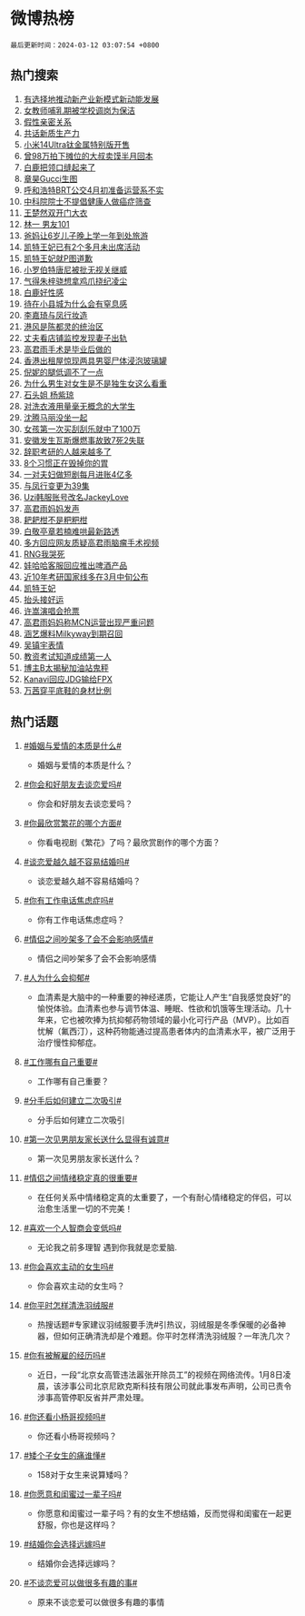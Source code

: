 # 微博热榜

`最后更新时间：2024-03-12 03:07:54 +0800`

## 热门搜索

1. [有选择地推动新产业新模式新动能发展](https://m.weibo.cn/search?containerid=100103type%3D1%26t%3D10%26q%3D%23%E6%9C%89%E9%80%89%E6%8B%A9%E5%9C%B0%E6%8E%A8%E5%8A%A8%E6%96%B0%E4%BA%A7%E4%B8%9A%E6%96%B0%E6%A8%A1%E5%BC%8F%E6%96%B0%E5%8A%A8%E8%83%BD%E5%8F%91%E5%B1%95%23&stream_entry_id=51&isnewpage=1&extparam=seat%3D1%26dgr%3D0%26c_type%3D51%26stream_entry_id%3D51%26pos%3D0%26q%3D%2523%25E6%259C%2589%25E9%2580%2589%25E6%258B%25A9%25E5%259C%25B0%25E6%258E%25A8%25E5%258A%25A8%25E6%2596%25B0%25E4%25BA%25A7%25E4%25B8%259A%25E6%2596%25B0%25E6%25A8%25A1%25E5%25BC%258F%25E6%2596%25B0%25E5%258A%25A8%25E8%2583%25BD%25E5%258F%2591%25E5%25B1%2595%2523%26cate%3D10103%26filter_type%3Drealtimehot%26display_time%3D1710184073%26pre_seqid%3D1710184073718020860115)
1. [女教师哺乳期被学校调岗为保洁](https://m.weibo.cn/search?containerid=100103type%3D1%26t%3D10%26q%3D%23%E5%A5%B3%E6%95%99%E5%B8%88%E5%93%BA%E4%B9%B3%E6%9C%9F%E8%A2%AB%E5%AD%A6%E6%A0%A1%E8%B0%83%E5%B2%97%E4%B8%BA%E4%BF%9D%E6%B4%81%23&stream_entry_id=31&isnewpage=1&extparam=seat%3D1%26c_type%3D31%26cate%3D5001%26band_rank%3D1%26lcate%3D5001%26flag%3D2%26realpos%3D1%26stream_entry_id%3D31%26pos%3D0%26q%3D%2523%25E5%25A5%25B3%25E6%2595%2599%25E5%25B8%2588%25E5%2593%25BA%25E4%25B9%25B3%25E6%259C%259F%25E8%25A2%25AB%25E5%25AD%25A6%25E6%25A0%25A1%25E8%25B0%2583%25E5%25B2%2597%25E4%25B8%25BA%25E4%25BF%259D%25E6%25B4%2581%2523%26dgr%3D0%26filter_type%3Drealtimehot%26display_time%3D1710184073%26pre_seqid%3D1710184073718020860115)
1. [假性亲密关系](https://m.weibo.cn/search?containerid=100103type%3D1%26t%3D10%26q%3D%E5%81%87%E6%80%A7%E4%BA%B2%E5%AF%86%E5%85%B3%E7%B3%BB&stream_entry_id=31&isnewpage=1&extparam=seat%3D1%26c_type%3D31%26cate%3D5001%26band_rank%3D2%26lcate%3D5001%26flag%3D2%26realpos%3D2%26stream_entry_id%3D31%26pos%3D1%26q%3D%25E5%2581%2587%25E6%2580%25A7%25E4%25BA%25B2%25E5%25AF%2586%25E5%2585%25B3%25E7%25B3%25BB%26dgr%3D0%26filter_type%3Drealtimehot%26display_time%3D1710184073%26pre_seqid%3D1710184073718020860115)
1. [共话新质生产力](https://m.weibo.cn/search?containerid=100103type%3D1%26t%3D10%26q%3D%23%E5%85%B1%E8%AF%9D%E6%96%B0%E8%B4%A8%E7%94%9F%E4%BA%A7%E5%8A%9B%23&stream_entry_id=31&isnewpage=1&extparam=seat%3D1%26c_type%3D31%26cate%3D5001%26band_rank%3D3%26lcate%3D5001%26flag%3D0%26realpos%3D3%26stream_entry_id%3D31%26pos%3D2%26q%3D%2523%25E5%2585%25B1%25E8%25AF%259D%25E6%2596%25B0%25E8%25B4%25A8%25E7%2594%259F%25E4%25BA%25A7%25E5%258A%259B%2523%26dgr%3D0%26filter_type%3Drealtimehot%26display_time%3D1710184073%26pre_seqid%3D1710184073718020860115)
1. [小米14Ultra钛金属特别版开售](https://m.weibo.cn/search?containerid=100103type%3D1%26t%3D10%26q%3D%23%E5%B0%8F%E7%B1%B314Ultra%E9%92%9B%E9%87%91%E5%B1%9E%E7%89%B9%E5%88%AB%E7%89%88%E5%BC%80%E5%94%AE%23&stream_entry_id=31&isnewpage=1&extparam=seat%3D1%26adid%3D226805%26c_type%3D31%26cate%3D5001%26band_rank%3D4%26lcate%3D5001%26is_ad_pos%3D1%26topic_ad%3D1%26stream_entry_id%3D31%26pos%3D3%26q%3D%2523%25E5%25B0%258F%25E7%25B1%25B314Ultra%25E9%2592%259B%25E9%2587%2591%25E5%25B1%259E%25E7%2589%25B9%25E5%2588%25AB%25E7%2589%2588%25E5%25BC%2580%25E5%2594%25AE%2523%26dgr%3D0%26filter_type%3Drealtimehot%26display_time%3D1710184073%26pre_seqid%3D1710184073718020860115)
1. [曾98万拍下摊位的大叔卖馍半月回本](https://m.weibo.cn/search?containerid=100103type%3D1%26t%3D10%26q%3D%23%E6%9B%BE98%E4%B8%87%E6%8B%8D%E4%B8%8B%E6%91%8A%E4%BD%8D%E7%9A%84%E5%A4%A7%E5%8F%94%E5%8D%96%E9%A6%8D%E5%8D%8A%E6%9C%88%E5%9B%9E%E6%9C%AC%23&stream_entry_id=31&isnewpage=1&extparam=seat%3D1%26c_type%3D31%26cate%3D5001%26band_rank%3D4%26lcate%3D5001%26flag%3D32768%26realpos%3D4%26stream_entry_id%3D31%26pos%3D4%26q%3D%2523%25E6%259B%25BE98%25E4%25B8%2587%25E6%258B%258D%25E4%25B8%258B%25E6%2591%258A%25E4%25BD%258D%25E7%259A%2584%25E5%25A4%25A7%25E5%258F%2594%25E5%258D%2596%25E9%25A6%258D%25E5%258D%258A%25E6%259C%2588%25E5%259B%259E%25E6%259C%25AC%2523%26dgr%3D0%26filter_type%3Drealtimehot%26display_time%3D1710184073%26pre_seqid%3D1710184073718020860115)
1. [白鹿把领口缝起来了](https://m.weibo.cn/search?containerid=100103type%3D1%26t%3D10%26q%3D%23%E7%99%BD%E9%B9%BF%E6%8A%8A%E9%A2%86%E5%8F%A3%E7%BC%9D%E8%B5%B7%E6%9D%A5%E4%BA%86%23&stream_entry_id=31&isnewpage=1&extparam=seat%3D1%26c_type%3D31%26cate%3D5001%26band_rank%3D5%26lcate%3D5001%26flag%3D2%26realpos%3D5%26stream_entry_id%3D31%26pos%3D5%26q%3D%2523%25E7%2599%25BD%25E9%25B9%25BF%25E6%258A%258A%25E9%25A2%2586%25E5%258F%25A3%25E7%25BC%259D%25E8%25B5%25B7%25E6%259D%25A5%25E4%25BA%2586%2523%26dgr%3D0%26filter_type%3Drealtimehot%26display_time%3D1710184073%26pre_seqid%3D1710184073718020860115)
1. [章昊Gucci生图](https://m.weibo.cn/search?containerid=100103type%3D1%26t%3D10%26q%3D%23%E7%AB%A0%E6%98%8AGucci%E7%94%9F%E5%9B%BE%23&stream_entry_id=31&isnewpage=1&extparam=seat%3D1%26c_type%3D31%26cate%3D5001%26band_rank%3D6%26lcate%3D5001%26flag%3D1%26realpos%3D6%26stream_entry_id%3D31%26pos%3D6%26q%3D%2523%25E7%25AB%25A0%25E6%2598%258AGucci%25E7%2594%259F%25E5%259B%25BE%2523%26dgr%3D0%26filter_type%3Drealtimehot%26display_time%3D1710184073%26pre_seqid%3D1710184073718020860115)
1. [呼和浩特BRT公交4月初准备运营系不实](https://m.weibo.cn/search?containerid=100103type%3D1%26t%3D10%26q%3D%23%E5%91%BC%E5%92%8C%E6%B5%A9%E7%89%B9BRT%E5%85%AC%E4%BA%A44%E6%9C%88%E5%88%9D%E5%87%86%E5%A4%87%E8%BF%90%E8%90%A5%E7%B3%BB%E4%B8%8D%E5%AE%9E%23&stream_entry_id=31&isnewpage=1&extparam=seat%3D1%26adid%3D226824%26c_type%3D31%26cate%3D5001%26lcate%3D5001%26band_rank%3D7%26is_ad_pos%3D1%26stream_entry_id%3D31%26pos%3D7%26q%3D%2523%25E5%2591%25BC%25E5%2592%258C%25E6%25B5%25A9%25E7%2589%25B9BRT%25E5%2585%25AC%25E4%25BA%25A44%25E6%259C%2588%25E5%2588%259D%25E5%2587%2586%25E5%25A4%2587%25E8%25BF%2590%25E8%2590%25A5%25E7%25B3%25BB%25E4%25B8%258D%25E5%25AE%259E%2523%26dgr%3D0%26filter_type%3Drealtimehot%26display_time%3D1710184073%26pre_seqid%3D1710184073718020860115)
1. [中科院院士不提倡健康人做癌症筛查](https://m.weibo.cn/search?containerid=100103type%3D1%26t%3D10%26q%3D%23%E4%B8%AD%E7%A7%91%E9%99%A2%E9%99%A2%E5%A3%AB%E4%B8%8D%E6%8F%90%E5%80%A1%E5%81%A5%E5%BA%B7%E4%BA%BA%E5%81%9A%E7%99%8C%E7%97%87%E7%AD%9B%E6%9F%A5%23&stream_entry_id=31&isnewpage=1&extparam=seat%3D1%26c_type%3D31%26cate%3D5001%26band_rank%3D7%26lcate%3D5001%26flag%3D0%26realpos%3D7%26stream_entry_id%3D31%26pos%3D8%26q%3D%2523%25E4%25B8%25AD%25E7%25A7%2591%25E9%2599%25A2%25E9%2599%25A2%25E5%25A3%25AB%25E4%25B8%258D%25E6%258F%2590%25E5%2580%25A1%25E5%2581%25A5%25E5%25BA%25B7%25E4%25BA%25BA%25E5%2581%259A%25E7%2599%258C%25E7%2597%2587%25E7%25AD%259B%25E6%259F%25A5%2523%26dgr%3D0%26filter_type%3Drealtimehot%26display_time%3D1710184073%26pre_seqid%3D1710184073718020860115)
1. [王楚然双开门大衣](https://m.weibo.cn/search?containerid=100103type%3D1%26t%3D10%26q%3D%23%E7%8E%8B%E6%A5%9A%E7%84%B6%E5%8F%8C%E5%BC%80%E9%97%A8%E5%A4%A7%E8%A1%A3%23&stream_entry_id=31&isnewpage=1&extparam=seat%3D1%26c_type%3D31%26cate%3D5001%26band_rank%3D8%26lcate%3D5001%26flag%3D2%26realpos%3D8%26stream_entry_id%3D31%26pos%3D9%26q%3D%2523%25E7%258E%258B%25E6%25A5%259A%25E7%2584%25B6%25E5%258F%258C%25E5%25BC%2580%25E9%2597%25A8%25E5%25A4%25A7%25E8%25A1%25A3%2523%26dgr%3D0%26filter_type%3Drealtimehot%26display_time%3D1710184073%26pre_seqid%3D1710184073718020860115)
1. [林一 男友101](https://m.weibo.cn/search?containerid=100103type%3D1%26t%3D10%26q%3D%E6%9E%97%E4%B8%80+%E7%94%B7%E5%8F%8B101&stream_entry_id=31&isnewpage=1&extparam=seat%3D1%26c_type%3D31%26cate%3D5001%26band_rank%3D9%26lcate%3D5001%26flag%3D2%26realpos%3D9%26stream_entry_id%3D31%26pos%3D10%26q%3D%25E6%259E%2597%25E4%25B8%2580%2520%25E7%2594%25B7%25E5%258F%258B101%26dgr%3D0%26filter_type%3Drealtimehot%26display_time%3D1710184073%26pre_seqid%3D1710184073718020860115)
1. [爸妈让6岁儿子晚上学一年到处旅游](https://m.weibo.cn/search?containerid=100103type%3D1%26t%3D10%26q%3D%23%E7%88%B8%E5%A6%88%E8%AE%A96%E5%B2%81%E5%84%BF%E5%AD%90%E6%99%9A%E4%B8%8A%E5%AD%A6%E4%B8%80%E5%B9%B4%E5%88%B0%E5%A4%84%E6%97%85%E6%B8%B8%23&stream_entry_id=31&isnewpage=1&extparam=seat%3D1%26c_type%3D31%26cate%3D5001%26band_rank%3D10%26lcate%3D5001%26flag%3D32768%26realpos%3D10%26stream_entry_id%3D31%26pos%3D11%26q%3D%2523%25E7%2588%25B8%25E5%25A6%2588%25E8%25AE%25A96%25E5%25B2%2581%25E5%2584%25BF%25E5%25AD%2590%25E6%2599%259A%25E4%25B8%258A%25E5%25AD%25A6%25E4%25B8%2580%25E5%25B9%25B4%25E5%2588%25B0%25E5%25A4%2584%25E6%2597%2585%25E6%25B8%25B8%2523%26dgr%3D0%26filter_type%3Drealtimehot%26display_time%3D1710184073%26pre_seqid%3D1710184073718020860115)
1. [凯特王妃已有2个多月未出席活动](https://m.weibo.cn/search?containerid=100103type%3D1%26t%3D10%26q%3D%23%E5%87%AF%E7%89%B9%E7%8E%8B%E5%A6%83%E5%B7%B2%E6%9C%892%E4%B8%AA%E5%A4%9A%E6%9C%88%E6%9C%AA%E5%87%BA%E5%B8%AD%E6%B4%BB%E5%8A%A8%23&stream_entry_id=31&isnewpage=1&extparam=seat%3D1%26c_type%3D31%26cate%3D5001%26band_rank%3D11%26lcate%3D5001%26flag%3D2%26realpos%3D11%26stream_entry_id%3D31%26pos%3D12%26q%3D%2523%25E5%2587%25AF%25E7%2589%25B9%25E7%258E%258B%25E5%25A6%2583%25E5%25B7%25B2%25E6%259C%25892%25E4%25B8%25AA%25E5%25A4%259A%25E6%259C%2588%25E6%259C%25AA%25E5%2587%25BA%25E5%25B8%25AD%25E6%25B4%25BB%25E5%258A%25A8%2523%26dgr%3D0%26filter_type%3Drealtimehot%26display_time%3D1710184073%26pre_seqid%3D1710184073718020860115)
1. [凯特王妃就P图道歉](https://m.weibo.cn/search?containerid=100103type%3D1%26t%3D10%26q%3D%23%E5%87%AF%E7%89%B9%E7%8E%8B%E5%A6%83%E5%B0%B1P%E5%9B%BE%E9%81%93%E6%AD%89%23&stream_entry_id=31&isnewpage=1&extparam=seat%3D1%26c_type%3D31%26cate%3D5001%26band_rank%3D12%26lcate%3D5001%26flag%3D2%26realpos%3D12%26stream_entry_id%3D31%26pos%3D13%26q%3D%2523%25E5%2587%25AF%25E7%2589%25B9%25E7%258E%258B%25E5%25A6%2583%25E5%25B0%25B1P%25E5%259B%25BE%25E9%2581%2593%25E6%25AD%2589%2523%26dgr%3D0%26filter_type%3Drealtimehot%26display_time%3D1710184073%26pre_seqid%3D1710184073718020860115)
1. [小罗伯特唐尼被批无视关继威](https://m.weibo.cn/search?containerid=100103type%3D1%26t%3D10%26q%3D%E5%B0%8F%E7%BD%97%E4%BC%AF%E7%89%B9%E5%94%90%E5%B0%BC%E8%A2%AB%E6%89%B9%E6%97%A0%E8%A7%86%E5%85%B3%E7%BB%A7%E5%A8%81&stream_entry_id=31&isnewpage=1&extparam=seat%3D1%26c_type%3D31%26cate%3D5001%26band_rank%3D13%26lcate%3D5001%26flag%3D2%26realpos%3D13%26stream_entry_id%3D31%26pos%3D14%26q%3D%25E5%25B0%258F%25E7%25BD%2597%25E4%25BC%25AF%25E7%2589%25B9%25E5%2594%2590%25E5%25B0%25BC%25E8%25A2%25AB%25E6%2589%25B9%25E6%2597%25A0%25E8%25A7%2586%25E5%2585%25B3%25E7%25BB%25A7%25E5%25A8%2581%26dgr%3D0%26filter_type%3Drealtimehot%26display_time%3D1710184073%26pre_seqid%3D1710184073718020860115)
1. [气得朱梓骁想拿鸡爪挠纪凌尘](https://m.weibo.cn/search?containerid=100103type%3D1%26t%3D10%26q%3D%E6%B0%94%E5%BE%97%E6%9C%B1%E6%A2%93%E9%AA%81%E6%83%B3%E6%8B%BF%E9%B8%A1%E7%88%AA%E6%8C%A0%E7%BA%AA%E5%87%8C%E5%B0%98&stream_entry_id=31&isnewpage=1&extparam=seat%3D1%26c_type%3D31%26cate%3D5001%26band_rank%3D14%26lcate%3D5001%26flag%3D1%26realpos%3D14%26stream_entry_id%3D31%26pos%3D15%26q%3D%25E6%25B0%2594%25E5%25BE%2597%25E6%259C%25B1%25E6%25A2%2593%25E9%25AA%2581%25E6%2583%25B3%25E6%258B%25BF%25E9%25B8%25A1%25E7%2588%25AA%25E6%258C%25A0%25E7%25BA%25AA%25E5%2587%258C%25E5%25B0%2598%26dgr%3D0%26filter_type%3Drealtimehot%26display_time%3D1710184073%26pre_seqid%3D1710184073718020860115)
1. [白鹿好性感](https://m.weibo.cn/search?containerid=100103type%3D1%26t%3D10%26q%3D%23%E7%99%BD%E9%B9%BF%E5%A5%BD%E6%80%A7%E6%84%9F%23&stream_entry_id=31&isnewpage=1&extparam=seat%3D1%26c_type%3D31%26cate%3D5001%26band_rank%3D15%26lcate%3D5001%26flag%3D2%26realpos%3D15%26stream_entry_id%3D31%26pos%3D16%26q%3D%2523%25E7%2599%25BD%25E9%25B9%25BF%25E5%25A5%25BD%25E6%2580%25A7%25E6%2584%259F%2523%26dgr%3D0%26filter_type%3Drealtimehot%26display_time%3D1710184073%26pre_seqid%3D1710184073718020860115)
1. [待在小县城为什么会有窒息感](https://m.weibo.cn/search?containerid=100103type%3D1%26t%3D10%26q%3D%23%E5%BE%85%E5%9C%A8%E5%B0%8F%E5%8E%BF%E5%9F%8E%E4%B8%BA%E4%BB%80%E4%B9%88%E4%BC%9A%E6%9C%89%E7%AA%92%E6%81%AF%E6%84%9F%23&stream_entry_id=31&isnewpage=1&extparam=seat%3D1%26c_type%3D31%26cate%3D5001%26band_rank%3D16%26lcate%3D5001%26flag%3D2%26realpos%3D16%26stream_entry_id%3D31%26pos%3D17%26q%3D%2523%25E5%25BE%2585%25E5%259C%25A8%25E5%25B0%258F%25E5%258E%25BF%25E5%259F%258E%25E4%25B8%25BA%25E4%25BB%2580%25E4%25B9%2588%25E4%25BC%259A%25E6%259C%2589%25E7%25AA%2592%25E6%2581%25AF%25E6%2584%259F%2523%26dgr%3D0%26filter_type%3Drealtimehot%26display_time%3D1710184073%26pre_seqid%3D1710184073718020860115)
1. [李嘉琦与凤行妆造](https://m.weibo.cn/search?containerid=100103type%3D1%26t%3D10%26q%3D%23%E6%9D%8E%E5%98%89%E7%90%A6%E4%B8%8E%E5%87%A4%E8%A1%8C%E5%A6%86%E9%80%A0%23&stream_entry_id=31&isnewpage=1&extparam=seat%3D1%26c_type%3D31%26cate%3D5001%26band_rank%3D17%26lcate%3D5001%26flag%3D2%26realpos%3D17%26stream_entry_id%3D31%26pos%3D18%26q%3D%2523%25E6%259D%258E%25E5%2598%2589%25E7%2590%25A6%25E4%25B8%258E%25E5%2587%25A4%25E8%25A1%258C%25E5%25A6%2586%25E9%2580%25A0%2523%26dgr%3D0%26filter_type%3Drealtimehot%26display_time%3D1710184073%26pre_seqid%3D1710184073718020860115)
1. [港风是陈都灵的统治区](https://m.weibo.cn/search?containerid=100103type%3D1%26t%3D10%26q%3D%23%E6%B8%AF%E9%A3%8E%E6%98%AF%E9%99%88%E9%83%BD%E7%81%B5%E7%9A%84%E7%BB%9F%E6%B2%BB%E5%8C%BA%23&stream_entry_id=31&isnewpage=1&extparam=seat%3D1%26c_type%3D31%26cate%3D5001%26band_rank%3D18%26lcate%3D5001%26flag%3D2%26realpos%3D18%26stream_entry_id%3D31%26pos%3D19%26q%3D%2523%25E6%25B8%25AF%25E9%25A3%258E%25E6%2598%25AF%25E9%2599%2588%25E9%2583%25BD%25E7%2581%25B5%25E7%259A%2584%25E7%25BB%259F%25E6%25B2%25BB%25E5%258C%25BA%2523%26dgr%3D0%26filter_type%3Drealtimehot%26display_time%3D1710184073%26pre_seqid%3D1710184073718020860115)
1. [丈夫看店铺监控发现妻子出轨](https://m.weibo.cn/search?containerid=100103type%3D1%26t%3D10%26q%3D%23%E4%B8%88%E5%A4%AB%E7%9C%8B%E5%BA%97%E9%93%BA%E7%9B%91%E6%8E%A7%E5%8F%91%E7%8E%B0%E5%A6%BB%E5%AD%90%E5%87%BA%E8%BD%A8%23&stream_entry_id=31&isnewpage=1&extparam=seat%3D1%26c_type%3D31%26cate%3D5001%26band_rank%3D19%26lcate%3D5001%26flag%3D0%26realpos%3D19%26stream_entry_id%3D31%26pos%3D20%26q%3D%2523%25E4%25B8%2588%25E5%25A4%25AB%25E7%259C%258B%25E5%25BA%2597%25E9%2593%25BA%25E7%259B%2591%25E6%258E%25A7%25E5%258F%2591%25E7%258E%25B0%25E5%25A6%25BB%25E5%25AD%2590%25E5%2587%25BA%25E8%25BD%25A8%2523%26dgr%3D0%26filter_type%3Drealtimehot%26display_time%3D1710184073%26pre_seqid%3D1710184073718020860115)
1. [高君雨手术是毕业后做的](https://m.weibo.cn/search?containerid=100103type%3D1%26t%3D10%26q%3D%23%E9%AB%98%E5%90%9B%E9%9B%A8%E6%89%8B%E6%9C%AF%E6%98%AF%E6%AF%95%E4%B8%9A%E5%90%8E%E5%81%9A%E7%9A%84%23&stream_entry_id=31&isnewpage=1&extparam=seat%3D1%26c_type%3D31%26cate%3D5001%26band_rank%3D20%26lcate%3D5001%26flag%3D2%26realpos%3D20%26stream_entry_id%3D31%26pos%3D21%26q%3D%2523%25E9%25AB%2598%25E5%2590%259B%25E9%259B%25A8%25E6%2589%258B%25E6%259C%25AF%25E6%2598%25AF%25E6%25AF%2595%25E4%25B8%259A%25E5%2590%258E%25E5%2581%259A%25E7%259A%2584%2523%26dgr%3D0%26filter_type%3Drealtimehot%26display_time%3D1710184073%26pre_seqid%3D1710184073718020860115)
1. [香港出租屋惊现两具男婴尸体浸泡玻璃罐](https://m.weibo.cn/search?containerid=100103type%3D1%26t%3D10%26q%3D%23%E9%A6%99%E6%B8%AF%E5%87%BA%E7%A7%9F%E5%B1%8B%E6%83%8A%E7%8E%B0%E4%B8%A4%E5%85%B7%E7%94%B7%E5%A9%B4%E5%B0%B8%E4%BD%93%E6%B5%B8%E6%B3%A1%E7%8E%BB%E7%92%83%E7%BD%90%23&stream_entry_id=31&isnewpage=1&extparam=seat%3D1%26c_type%3D31%26cate%3D5001%26band_rank%3D21%26lcate%3D5001%26flag%3D2%26realpos%3D21%26stream_entry_id%3D31%26pos%3D22%26q%3D%2523%25E9%25A6%2599%25E6%25B8%25AF%25E5%2587%25BA%25E7%25A7%259F%25E5%25B1%258B%25E6%2583%258A%25E7%258E%25B0%25E4%25B8%25A4%25E5%2585%25B7%25E7%2594%25B7%25E5%25A9%25B4%25E5%25B0%25B8%25E4%25BD%2593%25E6%25B5%25B8%25E6%25B3%25A1%25E7%258E%25BB%25E7%2592%2583%25E7%25BD%2590%2523%26dgr%3D0%26filter_type%3Drealtimehot%26display_time%3D1710184073%26pre_seqid%3D1710184073718020860115)
1. [倪妮的腿低调不了一点](https://m.weibo.cn/search?containerid=100103type%3D1%26t%3D10%26q%3D%23%E5%80%AA%E5%A6%AE%E7%9A%84%E8%85%BF%E4%BD%8E%E8%B0%83%E4%B8%8D%E4%BA%86%E4%B8%80%E7%82%B9%23&stream_entry_id=31&isnewpage=1&extparam=seat%3D1%26c_type%3D31%26cate%3D5001%26band_rank%3D22%26lcate%3D5001%26flag%3D2%26realpos%3D22%26stream_entry_id%3D31%26pos%3D23%26q%3D%2523%25E5%2580%25AA%25E5%25A6%25AE%25E7%259A%2584%25E8%2585%25BF%25E4%25BD%258E%25E8%25B0%2583%25E4%25B8%258D%25E4%25BA%2586%25E4%25B8%2580%25E7%2582%25B9%2523%26dgr%3D0%26filter_type%3Drealtimehot%26display_time%3D1710184073%26pre_seqid%3D1710184073718020860115)
1. [为什么男生对女生是不是独生女这么看重](https://m.weibo.cn/search?containerid=100103type%3D1%26t%3D10%26q%3D%23%E4%B8%BA%E4%BB%80%E4%B9%88%E7%94%B7%E7%94%9F%E5%AF%B9%E5%A5%B3%E7%94%9F%E6%98%AF%E4%B8%8D%E6%98%AF%E7%8B%AC%E7%94%9F%E5%A5%B3%E8%BF%99%E4%B9%88%E7%9C%8B%E9%87%8D%23&stream_entry_id=31&isnewpage=1&extparam=seat%3D1%26c_type%3D31%26cate%3D5001%26band_rank%3D23%26lcate%3D5001%26flag%3D0%26realpos%3D23%26stream_entry_id%3D31%26pos%3D24%26q%3D%2523%25E4%25B8%25BA%25E4%25BB%2580%25E4%25B9%2588%25E7%2594%25B7%25E7%2594%259F%25E5%25AF%25B9%25E5%25A5%25B3%25E7%2594%259F%25E6%2598%25AF%25E4%25B8%258D%25E6%2598%25AF%25E7%258B%25AC%25E7%2594%259F%25E5%25A5%25B3%25E8%25BF%2599%25E4%25B9%2588%25E7%259C%258B%25E9%2587%258D%2523%26dgr%3D0%26filter_type%3Drealtimehot%26display_time%3D1710184073%26pre_seqid%3D1710184073718020860115)
1. [石头姐 杨紫琼](https://m.weibo.cn/search?containerid=100103type%3D1%26t%3D10%26q%3D%E7%9F%B3%E5%A4%B4%E5%A7%90+%E6%9D%A8%E7%B4%AB%E7%90%BC&stream_entry_id=31&isnewpage=1&extparam=seat%3D1%26c_type%3D31%26cate%3D5001%26band_rank%3D24%26lcate%3D5001%26flag%3D0%26realpos%3D24%26stream_entry_id%3D31%26pos%3D25%26q%3D%25E7%259F%25B3%25E5%25A4%25B4%25E5%25A7%2590%2520%25E6%259D%25A8%25E7%25B4%25AB%25E7%2590%25BC%26dgr%3D0%26filter_type%3Drealtimehot%26display_time%3D1710184073%26pre_seqid%3D1710184073718020860115)
1. [对洗衣液用量毫无概念的大学生](https://m.weibo.cn/search?containerid=100103type%3D1%26t%3D10%26q%3D%23%E5%AF%B9%E6%B4%97%E8%A1%A3%E6%B6%B2%E7%94%A8%E9%87%8F%E6%AF%AB%E6%97%A0%E6%A6%82%E5%BF%B5%E7%9A%84%E5%A4%A7%E5%AD%A6%E7%94%9F%23&stream_entry_id=31&isnewpage=1&extparam=seat%3D1%26c_type%3D31%26cate%3D5001%26band_rank%3D25%26lcate%3D5001%26flag%3D0%26realpos%3D25%26stream_entry_id%3D31%26pos%3D26%26q%3D%2523%25E5%25AF%25B9%25E6%25B4%2597%25E8%25A1%25A3%25E6%25B6%25B2%25E7%2594%25A8%25E9%2587%258F%25E6%25AF%25AB%25E6%2597%25A0%25E6%25A6%2582%25E5%25BF%25B5%25E7%259A%2584%25E5%25A4%25A7%25E5%25AD%25A6%25E7%2594%259F%2523%26dgr%3D0%26filter_type%3Drealtimehot%26display_time%3D1710184073%26pre_seqid%3D1710184073718020860115)
1. [沈腾马丽没坐一起](https://m.weibo.cn/search?containerid=100103type%3D1%26t%3D10%26q%3D%23%E6%B2%88%E8%85%BE%E9%A9%AC%E4%B8%BD%E6%B2%A1%E5%9D%90%E4%B8%80%E8%B5%B7%23&stream_entry_id=31&isnewpage=1&extparam=seat%3D1%26c_type%3D31%26cate%3D5001%26band_rank%3D26%26lcate%3D5001%26flag%3D0%26realpos%3D26%26stream_entry_id%3D31%26pos%3D27%26q%3D%2523%25E6%25B2%2588%25E8%2585%25BE%25E9%25A9%25AC%25E4%25B8%25BD%25E6%25B2%25A1%25E5%259D%2590%25E4%25B8%2580%25E8%25B5%25B7%2523%26dgr%3D0%26filter_type%3Drealtimehot%26display_time%3D1710184073%26pre_seqid%3D1710184073718020860115)
1. [女孩第一次买刮刮乐就中了100万](https://m.weibo.cn/search?containerid=100103type%3D1%26t%3D10%26q%3D%23%E5%A5%B3%E5%AD%A9%E7%AC%AC%E4%B8%80%E6%AC%A1%E4%B9%B0%E5%88%AE%E5%88%AE%E4%B9%90%E5%B0%B1%E4%B8%AD%E4%BA%86100%E4%B8%87%23&stream_entry_id=31&isnewpage=1&extparam=seat%3D1%26c_type%3D31%26cate%3D5001%26band_rank%3D27%26lcate%3D5001%26flag%3D0%26realpos%3D27%26stream_entry_id%3D31%26pos%3D28%26q%3D%2523%25E5%25A5%25B3%25E5%25AD%25A9%25E7%25AC%25AC%25E4%25B8%2580%25E6%25AC%25A1%25E4%25B9%25B0%25E5%2588%25AE%25E5%2588%25AE%25E4%25B9%2590%25E5%25B0%25B1%25E4%25B8%25AD%25E4%25BA%2586100%25E4%25B8%2587%2523%26dgr%3D0%26filter_type%3Drealtimehot%26display_time%3D1710184073%26pre_seqid%3D1710184073718020860115)
1. [安徽发生瓦斯爆燃事故致7死2失联](https://m.weibo.cn/search?containerid=100103type%3D1%26t%3D10%26q%3D%23%E5%AE%89%E5%BE%BD%E5%8F%91%E7%94%9F%E7%93%A6%E6%96%AF%E7%88%86%E7%87%83%E4%BA%8B%E6%95%85%E8%87%B47%E6%AD%BB2%E5%A4%B1%E8%81%94%23&stream_entry_id=31&isnewpage=1&extparam=seat%3D1%26c_type%3D31%26cate%3D5001%26band_rank%3D28%26lcate%3D5001%26flag%3D0%26realpos%3D28%26stream_entry_id%3D31%26pos%3D29%26q%3D%2523%25E5%25AE%2589%25E5%25BE%25BD%25E5%258F%2591%25E7%2594%259F%25E7%2593%25A6%25E6%2596%25AF%25E7%2588%2586%25E7%2587%2583%25E4%25BA%258B%25E6%2595%2585%25E8%2587%25B47%25E6%25AD%25BB2%25E5%25A4%25B1%25E8%2581%2594%2523%26dgr%3D0%26filter_type%3Drealtimehot%26display_time%3D1710184073%26pre_seqid%3D1710184073718020860115)
1. [辞职考研的人越来越多了](https://m.weibo.cn/search?containerid=100103type%3D1%26t%3D10%26q%3D%23%E8%BE%9E%E8%81%8C%E8%80%83%E7%A0%94%E7%9A%84%E4%BA%BA%E8%B6%8A%E6%9D%A5%E8%B6%8A%E5%A4%9A%E4%BA%86%23&stream_entry_id=31&isnewpage=1&extparam=seat%3D1%26c_type%3D31%26cate%3D5001%26band_rank%3D29%26lcate%3D5001%26flag%3D0%26realpos%3D29%26stream_entry_id%3D31%26pos%3D30%26q%3D%2523%25E8%25BE%259E%25E8%2581%258C%25E8%2580%2583%25E7%25A0%2594%25E7%259A%2584%25E4%25BA%25BA%25E8%25B6%258A%25E6%259D%25A5%25E8%25B6%258A%25E5%25A4%259A%25E4%25BA%2586%2523%26dgr%3D0%26filter_type%3Drealtimehot%26display_time%3D1710184073%26pre_seqid%3D1710184073718020860115)
1. [8个习惯正在毁掉你的胃](https://m.weibo.cn/search?containerid=100103type%3D1%26t%3D10%26q%3D%238%E4%B8%AA%E4%B9%A0%E6%83%AF%E6%AD%A3%E5%9C%A8%E6%AF%81%E6%8E%89%E4%BD%A0%E7%9A%84%E8%83%83%23&stream_entry_id=31&isnewpage=1&extparam=seat%3D1%26c_type%3D31%26cate%3D5001%26band_rank%3D30%26lcate%3D5001%26flag%3D0%26realpos%3D30%26stream_entry_id%3D31%26pos%3D31%26q%3D%25238%25E4%25B8%25AA%25E4%25B9%25A0%25E6%2583%25AF%25E6%25AD%25A3%25E5%259C%25A8%25E6%25AF%2581%25E6%258E%2589%25E4%25BD%25A0%25E7%259A%2584%25E8%2583%2583%2523%26dgr%3D0%26filter_type%3Drealtimehot%26display_time%3D1710184073%26pre_seqid%3D1710184073718020860115)
1. [一对夫妇做短剧每月进账4亿多](https://m.weibo.cn/search?containerid=100103type%3D1%26t%3D10%26q%3D%23%E4%B8%80%E5%AF%B9%E5%A4%AB%E5%A6%87%E5%81%9A%E7%9F%AD%E5%89%A7%E6%AF%8F%E6%9C%88%E8%BF%9B%E8%B4%A64%E4%BA%BF%E5%A4%9A%23&stream_entry_id=31&isnewpage=1&extparam=seat%3D1%26c_type%3D31%26cate%3D5001%26band_rank%3D31%26lcate%3D5001%26flag%3D0%26realpos%3D31%26stream_entry_id%3D31%26pos%3D32%26q%3D%2523%25E4%25B8%2580%25E5%25AF%25B9%25E5%25A4%25AB%25E5%25A6%2587%25E5%2581%259A%25E7%259F%25AD%25E5%2589%25A7%25E6%25AF%258F%25E6%259C%2588%25E8%25BF%259B%25E8%25B4%25A64%25E4%25BA%25BF%25E5%25A4%259A%2523%26dgr%3D0%26filter_type%3Drealtimehot%26display_time%3D1710184073%26pre_seqid%3D1710184073718020860115)
1. [与凤行变更为39集](https://m.weibo.cn/search?containerid=100103type%3D1%26t%3D10%26q%3D%23%E4%B8%8E%E5%87%A4%E8%A1%8C%E5%8F%98%E6%9B%B4%E4%B8%BA39%E9%9B%86%23&stream_entry_id=31&isnewpage=1&extparam=seat%3D1%26c_type%3D31%26cate%3D5001%26band_rank%3D32%26lcate%3D5001%26flag%3D0%26realpos%3D32%26stream_entry_id%3D31%26pos%3D33%26q%3D%2523%25E4%25B8%258E%25E5%2587%25A4%25E8%25A1%258C%25E5%258F%2598%25E6%259B%25B4%25E4%25B8%25BA39%25E9%259B%2586%2523%26dgr%3D0%26filter_type%3Drealtimehot%26display_time%3D1710184073%26pre_seqid%3D1710184073718020860115)
1. [Uzi韩服账号改名JackeyLove](https://m.weibo.cn/search?containerid=100103type%3D1%26t%3D10%26q%3D%23Uzi%E9%9F%A9%E6%9C%8D%E8%B4%A6%E5%8F%B7%E6%94%B9%E5%90%8DJackeyLove%23&stream_entry_id=31&isnewpage=1&extparam=seat%3D1%26c_type%3D31%26cate%3D5001%26band_rank%3D33%26lcate%3D5001%26flag%3D0%26realpos%3D33%26stream_entry_id%3D31%26pos%3D34%26q%3D%2523Uzi%25E9%259F%25A9%25E6%259C%258D%25E8%25B4%25A6%25E5%258F%25B7%25E6%2594%25B9%25E5%2590%258DJackeyLove%2523%26dgr%3D0%26filter_type%3Drealtimehot%26display_time%3D1710184073%26pre_seqid%3D1710184073718020860115)
1. [高君雨妈妈发声](https://m.weibo.cn/search?containerid=100103type%3D1%26t%3D10%26q%3D%23%E9%AB%98%E5%90%9B%E9%9B%A8%E5%A6%88%E5%A6%88%E5%8F%91%E5%A3%B0%23&stream_entry_id=31&isnewpage=1&extparam=seat%3D1%26c_type%3D31%26cate%3D5001%26band_rank%3D34%26lcate%3D5001%26flag%3D0%26realpos%3D34%26stream_entry_id%3D31%26pos%3D35%26q%3D%2523%25E9%25AB%2598%25E5%2590%259B%25E9%259B%25A8%25E5%25A6%2588%25E5%25A6%2588%25E5%258F%2591%25E5%25A3%25B0%2523%26dgr%3D0%26filter_type%3Drealtimehot%26display_time%3D1710184073%26pre_seqid%3D1710184073718020860115)
1. [耙耙柑不是粑粑柑](https://m.weibo.cn/search?containerid=100103type%3D1%26t%3D10%26q%3D%23%E8%80%99%E8%80%99%E6%9F%91%E4%B8%8D%E6%98%AF%E7%B2%91%E7%B2%91%E6%9F%91%23&stream_entry_id=31&isnewpage=1&extparam=seat%3D1%26c_type%3D31%26cate%3D5001%26band_rank%3D35%26lcate%3D5001%26flag%3D0%26realpos%3D35%26stream_entry_id%3D31%26pos%3D36%26q%3D%2523%25E8%2580%2599%25E8%2580%2599%25E6%259F%2591%25E4%25B8%258D%25E6%2598%25AF%25E7%25B2%2591%25E7%25B2%2591%25E6%259F%2591%2523%26dgr%3D0%26filter_type%3Drealtimehot%26display_time%3D1710184073%26pre_seqid%3D1710184073718020860115)
1. [白敬亭章若楠难哄最新路透](https://m.weibo.cn/search?containerid=100103type%3D1%26t%3D10%26q%3D%23%E7%99%BD%E6%95%AC%E4%BA%AD%E7%AB%A0%E8%8B%A5%E6%A5%A0%E9%9A%BE%E5%93%84%E6%9C%80%E6%96%B0%E8%B7%AF%E9%80%8F%23&stream_entry_id=31&isnewpage=1&extparam=seat%3D1%26c_type%3D31%26cate%3D5001%26band_rank%3D36%26lcate%3D5001%26flag%3D0%26realpos%3D36%26stream_entry_id%3D31%26pos%3D37%26q%3D%2523%25E7%2599%25BD%25E6%2595%25AC%25E4%25BA%25AD%25E7%25AB%25A0%25E8%258B%25A5%25E6%25A5%25A0%25E9%259A%25BE%25E5%2593%2584%25E6%259C%2580%25E6%2596%25B0%25E8%25B7%25AF%25E9%2580%258F%2523%26dgr%3D0%26filter_type%3Drealtimehot%26display_time%3D1710184073%26pre_seqid%3D1710184073718020860115)
1. [多方回应网友质疑高君雨脑瘤手术视频](https://m.weibo.cn/search?containerid=100103type%3D1%26t%3D10%26q%3D%23%E5%A4%9A%E6%96%B9%E5%9B%9E%E5%BA%94%E7%BD%91%E5%8F%8B%E8%B4%A8%E7%96%91%E9%AB%98%E5%90%9B%E9%9B%A8%E8%84%91%E7%98%A4%E6%89%8B%E6%9C%AF%E8%A7%86%E9%A2%91%23&stream_entry_id=31&isnewpage=1&extparam=seat%3D1%26c_type%3D31%26cate%3D5001%26band_rank%3D37%26lcate%3D5001%26flag%3D0%26realpos%3D37%26stream_entry_id%3D31%26pos%3D38%26q%3D%2523%25E5%25A4%259A%25E6%2596%25B9%25E5%259B%259E%25E5%25BA%2594%25E7%25BD%2591%25E5%258F%258B%25E8%25B4%25A8%25E7%2596%2591%25E9%25AB%2598%25E5%2590%259B%25E9%259B%25A8%25E8%2584%2591%25E7%2598%25A4%25E6%2589%258B%25E6%259C%25AF%25E8%25A7%2586%25E9%25A2%2591%2523%26dgr%3D0%26filter_type%3Drealtimehot%26display_time%3D1710184073%26pre_seqid%3D1710184073718020860115)
1. [RNG我哭死](https://m.weibo.cn/search?containerid=100103type%3D1%26t%3D10%26q%3DRNG%E6%88%91%E5%93%AD%E6%AD%BB&stream_entry_id=31&isnewpage=1&extparam=seat%3D1%26c_type%3D31%26cate%3D5001%26band_rank%3D38%26lcate%3D5001%26flag%3D0%26realpos%3D38%26stream_entry_id%3D31%26pos%3D39%26q%3DRNG%25E6%2588%2591%25E5%2593%25AD%25E6%25AD%25BB%26dgr%3D0%26filter_type%3Drealtimehot%26display_time%3D1710184073%26pre_seqid%3D1710184073718020860115)
1. [娃哈哈客服回应推出啤酒产品](https://m.weibo.cn/search?containerid=100103type%3D1%26t%3D10%26q%3D%23%E5%A8%83%E5%93%88%E5%93%88%E5%AE%A2%E6%9C%8D%E5%9B%9E%E5%BA%94%E6%8E%A8%E5%87%BA%E5%95%A4%E9%85%92%E4%BA%A7%E5%93%81%23&stream_entry_id=31&isnewpage=1&extparam=seat%3D1%26c_type%3D31%26cate%3D5001%26band_rank%3D39%26lcate%3D5001%26flag%3D0%26realpos%3D39%26stream_entry_id%3D31%26pos%3D40%26q%3D%2523%25E5%25A8%2583%25E5%2593%2588%25E5%2593%2588%25E5%25AE%25A2%25E6%259C%258D%25E5%259B%259E%25E5%25BA%2594%25E6%258E%25A8%25E5%2587%25BA%25E5%2595%25A4%25E9%2585%2592%25E4%25BA%25A7%25E5%2593%2581%2523%26dgr%3D0%26filter_type%3Drealtimehot%26display_time%3D1710184073%26pre_seqid%3D1710184073718020860115)
1. [近10年考研国家线多在3月中旬公布](https://m.weibo.cn/search?containerid=100103type%3D1%26t%3D10%26q%3D%23%E8%BF%9110%E5%B9%B4%E8%80%83%E7%A0%94%E5%9B%BD%E5%AE%B6%E7%BA%BF%E5%A4%9A%E5%9C%A83%E6%9C%88%E4%B8%AD%E6%97%AC%E5%85%AC%E5%B8%83%23&stream_entry_id=31&isnewpage=1&extparam=seat%3D1%26c_type%3D31%26cate%3D5001%26band_rank%3D40%26lcate%3D5001%26flag%3D0%26realpos%3D40%26stream_entry_id%3D31%26pos%3D41%26q%3D%2523%25E8%25BF%259110%25E5%25B9%25B4%25E8%2580%2583%25E7%25A0%2594%25E5%259B%25BD%25E5%25AE%25B6%25E7%25BA%25BF%25E5%25A4%259A%25E5%259C%25A83%25E6%259C%2588%25E4%25B8%25AD%25E6%2597%25AC%25E5%2585%25AC%25E5%25B8%2583%2523%26dgr%3D0%26filter_type%3Drealtimehot%26display_time%3D1710184073%26pre_seqid%3D1710184073718020860115)
1. [凯特王妃](https://m.weibo.cn/search?containerid=100103type%3D1%26t%3D10%26q%3D%E5%87%AF%E7%89%B9%E7%8E%8B%E5%A6%83&stream_entry_id=31&isnewpage=1&extparam=seat%3D1%26c_type%3D31%26cate%3D5001%26band_rank%3D41%26lcate%3D5001%26flag%3D0%26realpos%3D41%26stream_entry_id%3D31%26pos%3D42%26q%3D%25E5%2587%25AF%25E7%2589%25B9%25E7%258E%258B%25E5%25A6%2583%26dgr%3D0%26filter_type%3Drealtimehot%26display_time%3D1710184073%26pre_seqid%3D1710184073718020860115)
1. [抬头接好运](https://m.weibo.cn/search?containerid=100103type%3D1%26t%3D10%26q%3D%23%E6%8A%AC%E5%A4%B4%E6%8E%A5%E5%A5%BD%E8%BF%90%23&stream_entry_id=31&isnewpage=1&extparam=seat%3D1%26c_type%3D31%26cate%3D5001%26band_rank%3D42%26lcate%3D5001%26flag%3D0%26realpos%3D42%26stream_entry_id%3D31%26pos%3D43%26q%3D%2523%25E6%258A%25AC%25E5%25A4%25B4%25E6%258E%25A5%25E5%25A5%25BD%25E8%25BF%2590%2523%26dgr%3D0%26filter_type%3Drealtimehot%26display_time%3D1710184073%26pre_seqid%3D1710184073718020860115)
1. [许嵩演唱会抢票](https://m.weibo.cn/search?containerid=100103type%3D1%26t%3D10%26q%3D%23%E8%AE%B8%E5%B5%A9%E6%BC%94%E5%94%B1%E4%BC%9A%E6%8A%A2%E7%A5%A8%23&stream_entry_id=31&isnewpage=1&extparam=seat%3D1%26c_type%3D31%26cate%3D5001%26band_rank%3D43%26lcate%3D5001%26flag%3D0%26realpos%3D43%26stream_entry_id%3D31%26pos%3D44%26q%3D%2523%25E8%25AE%25B8%25E5%25B5%25A9%25E6%25BC%2594%25E5%2594%25B1%25E4%25BC%259A%25E6%258A%25A2%25E7%25A5%25A8%2523%26dgr%3D0%26filter_type%3Drealtimehot%26display_time%3D1710184073%26pre_seqid%3D1710184073718020860115)
1. [高君雨妈妈称MCN运营出现严重问题](https://m.weibo.cn/search?containerid=100103type%3D1%26t%3D10%26q%3D%23%E9%AB%98%E5%90%9B%E9%9B%A8%E5%A6%88%E5%A6%88%E7%A7%B0MCN%E8%BF%90%E8%90%A5%E5%87%BA%E7%8E%B0%E4%B8%A5%E9%87%8D%E9%97%AE%E9%A2%98%23&stream_entry_id=31&isnewpage=1&extparam=seat%3D1%26c_type%3D31%26cate%3D5001%26band_rank%3D44%26lcate%3D5001%26flag%3D0%26realpos%3D44%26stream_entry_id%3D31%26pos%3D45%26q%3D%2523%25E9%25AB%2598%25E5%2590%259B%25E9%259B%25A8%25E5%25A6%2588%25E5%25A6%2588%25E7%25A7%25B0MCN%25E8%25BF%2590%25E8%2590%25A5%25E5%2587%25BA%25E7%258E%25B0%25E4%25B8%25A5%25E9%2587%258D%25E9%2597%25AE%25E9%25A2%2598%2523%26dgr%3D0%26filter_type%3Drealtimehot%26display_time%3D1710184073%26pre_seqid%3D1710184073718020860115)
1. [涵艺爆料Milkyway到期召回](https://m.weibo.cn/search?containerid=100103type%3D1%26t%3D10%26q%3D%23%E6%B6%B5%E8%89%BA%E7%88%86%E6%96%99Milkyway%E5%88%B0%E6%9C%9F%E5%8F%AC%E5%9B%9E%23&stream_entry_id=31&isnewpage=1&extparam=seat%3D1%26c_type%3D31%26cate%3D5001%26band_rank%3D45%26lcate%3D5001%26flag%3D0%26realpos%3D45%26stream_entry_id%3D31%26pos%3D46%26q%3D%2523%25E6%25B6%25B5%25E8%2589%25BA%25E7%2588%2586%25E6%2596%2599Milkyway%25E5%2588%25B0%25E6%259C%259F%25E5%258F%25AC%25E5%259B%259E%2523%26dgr%3D0%26filter_type%3Drealtimehot%26display_time%3D1710184073%26pre_seqid%3D1710184073718020860115)
1. [吴镇宇表情](https://m.weibo.cn/search?containerid=100103type%3D1%26t%3D10%26q%3D%E5%90%B4%E9%95%87%E5%AE%87%E8%A1%A8%E6%83%85&stream_entry_id=31&isnewpage=1&extparam=seat%3D1%26c_type%3D31%26cate%3D5001%26band_rank%3D46%26lcate%3D5001%26flag%3D0%26realpos%3D46%26stream_entry_id%3D31%26pos%3D47%26q%3D%25E5%2590%25B4%25E9%2595%2587%25E5%25AE%2587%25E8%25A1%25A8%25E6%2583%2585%26dgr%3D0%26filter_type%3Drealtimehot%26display_time%3D1710184073%26pre_seqid%3D1710184073718020860115)
1. [教资考试知道成绩第一人](https://m.weibo.cn/search?containerid=100103type%3D1%26t%3D10%26q%3D%E6%95%99%E8%B5%84%E8%80%83%E8%AF%95%E7%9F%A5%E9%81%93%E6%88%90%E7%BB%A9%E7%AC%AC%E4%B8%80%E4%BA%BA&stream_entry_id=31&isnewpage=1&extparam=seat%3D1%26c_type%3D31%26cate%3D5001%26band_rank%3D47%26lcate%3D5001%26flag%3D0%26realpos%3D47%26stream_entry_id%3D31%26pos%3D48%26q%3D%25E6%2595%2599%25E8%25B5%2584%25E8%2580%2583%25E8%25AF%2595%25E7%259F%25A5%25E9%2581%2593%25E6%2588%2590%25E7%25BB%25A9%25E7%25AC%25AC%25E4%25B8%2580%25E4%25BA%25BA%26dgr%3D0%26filter_type%3Drealtimehot%26display_time%3D1710184073%26pre_seqid%3D1710184073718020860115)
1. [博主B太揭秘加油站鬼秤](https://m.weibo.cn/search?containerid=100103type%3D1%26t%3D10%26q%3D%23%E5%8D%9A%E4%B8%BBB%E5%A4%AA%E6%8F%AD%E7%A7%98%E5%8A%A0%E6%B2%B9%E7%AB%99%E9%AC%BC%E7%A7%A4%23&stream_entry_id=31&isnewpage=1&extparam=seat%3D1%26c_type%3D31%26cate%3D5001%26band_rank%3D48%26lcate%3D5001%26flag%3D0%26realpos%3D48%26stream_entry_id%3D31%26pos%3D49%26q%3D%2523%25E5%258D%259A%25E4%25B8%25BBB%25E5%25A4%25AA%25E6%258F%25AD%25E7%25A7%2598%25E5%258A%25A0%25E6%25B2%25B9%25E7%25AB%2599%25E9%25AC%25BC%25E7%25A7%25A4%2523%26dgr%3D0%26filter_type%3Drealtimehot%26display_time%3D1710184073%26pre_seqid%3D1710184073718020860115)
1. [Kanavi回应JDG输给FPX](https://m.weibo.cn/search?containerid=100103type%3D1%26t%3D10%26q%3D%23Kanavi%E5%9B%9E%E5%BA%94JDG%E8%BE%93%E7%BB%99FPX%23&stream_entry_id=31&isnewpage=1&extparam=seat%3D1%26c_type%3D31%26cate%3D5001%26band_rank%3D49%26lcate%3D5001%26flag%3D0%26realpos%3D49%26stream_entry_id%3D31%26pos%3D50%26q%3D%2523Kanavi%25E5%259B%259E%25E5%25BA%2594JDG%25E8%25BE%2593%25E7%25BB%2599FPX%2523%26dgr%3D0%26filter_type%3Drealtimehot%26display_time%3D1710184073%26pre_seqid%3D1710184073718020860115)
1. [万茜穿平底鞋的身材比例](https://m.weibo.cn/search?containerid=100103type%3D1%26t%3D10%26q%3D%23%E4%B8%87%E8%8C%9C%E7%A9%BF%E5%B9%B3%E5%BA%95%E9%9E%8B%E7%9A%84%E8%BA%AB%E6%9D%90%E6%AF%94%E4%BE%8B%23&stream_entry_id=31&isnewpage=1&extparam=seat%3D1%26c_type%3D31%26cate%3D5001%26band_rank%3D50%26lcate%3D5001%26flag%3D0%26realpos%3D50%26stream_entry_id%3D31%26pos%3D51%26q%3D%2523%25E4%25B8%2587%25E8%258C%259C%25E7%25A9%25BF%25E5%25B9%25B3%25E5%25BA%2595%25E9%259E%258B%25E7%259A%2584%25E8%25BA%25AB%25E6%259D%2590%25E6%25AF%2594%25E4%25BE%258B%2523%26dgr%3D0%26filter_type%3Drealtimehot%26display_time%3D1710184073%26pre_seqid%3D1710184073718020860115)

## 热门话题

1. [#婚姻与爱情的本质是什么#](https://m.weibo.cn/search?containerid=231522type%3D1%26t%3D10%26q%3D%23%E5%A9%9A%E5%A7%BB%E4%B8%8E%E7%88%B1%E6%83%85%E7%9A%84%E6%9C%AC%E8%B4%A8%E6%98%AF%E4%BB%80%E4%B9%88%23&stream_entry_id=128&isnewpage=1&extparam=seat%3D1%26lcate%3D5004%26c_type%3D128%26pos%3D1-0-0%26unitid%3D1704881162756%26dgr%3D0%26cate%3D5004%26display_time%3D1710184074%26pre_seqid%3D1710184074601013312166)
    - 婚姻与爱情的本质是什么？

1. [#你会和好朋友去谈恋爱吗#](https://m.weibo.cn/search?containerid=231522type%3D1%26t%3D10%26q%3D%23%E4%BD%A0%E4%BC%9A%E5%92%8C%E5%A5%BD%E6%9C%8B%E5%8F%8B%E5%8E%BB%E8%B0%88%E6%81%8B%E7%88%B1%E5%90%97%23&stream_entry_id=128&isnewpage=1&extparam=seat%3D1%26lcate%3D5004%26c_type%3D128%26pos%3D1-0-1%26unitid%3D1704849959446%26dgr%3D0%26cate%3D5004%26display_time%3D1710184074%26pre_seqid%3D1710184074601013312166)
    - 你会和好朋友去谈恋爱吗？

1. [#你最欣赏繁花的哪个方面#](https://m.weibo.cn/search?containerid=231522type%3D1%26t%3D10%26q%3D%23%E4%BD%A0%E6%9C%80%E6%AC%A3%E8%B5%8F%E7%B9%81%E8%8A%B1%E7%9A%84%E5%93%AA%E4%B8%AA%E6%96%B9%E9%9D%A2%23&stream_entry_id=128&isnewpage=1&extparam=seat%3D1%26lcate%3D5004%26c_type%3D128%26pos%3D1-0-2%26unitid%3D1704872158127%26dgr%3D0%26cate%3D5004%26display_time%3D1710184074%26pre_seqid%3D1710184074601013312166)
    - 你看电视剧《繁花》了吗？最欣赏剧作的哪个方面？

1. [#谈恋爱越久越不容易结婚吗#](https://m.weibo.cn/search?containerid=231522type%3D1%26t%3D10%26q%3D%23%E8%B0%88%E6%81%8B%E7%88%B1%E8%B6%8A%E4%B9%85%E8%B6%8A%E4%B8%8D%E5%AE%B9%E6%98%93%E7%BB%93%E5%A9%9A%E5%90%97%23&stream_entry_id=128&isnewpage=1&extparam=seat%3D1%26lcate%3D5004%26c_type%3D128%26pos%3D1-0-3%26unitid%3D1704871559387%26dgr%3D0%26cate%3D5004%26display_time%3D1710184074%26pre_seqid%3D1710184074601013312166)
    - 谈恋爱越久越不容易结婚吗？

1. [#你有工作电话焦虑症吗#](https://m.weibo.cn/search?containerid=231522type%3D1%26t%3D10%26q%3D%23%E4%BD%A0%E6%9C%89%E5%B7%A5%E4%BD%9C%E7%94%B5%E8%AF%9D%E7%84%A6%E8%99%91%E7%97%87%E5%90%97%23&stream_entry_id=128&isnewpage=1&extparam=seat%3D1%26lcate%3D5004%26c_type%3D128%26pos%3D1-0-4%26unitid%3D1704877884678%26dgr%3D0%26cate%3D5004%26display_time%3D1710184074%26pre_seqid%3D1710184074601013312166)
    - 你有工作电话焦虑症吗？

1. [#情侣之间吵架多了会不会影响感情#](https://m.weibo.cn/search?containerid=231522type%3D1%26t%3D10%26q%3D%23%E6%83%85%E4%BE%A3%E4%B9%8B%E9%97%B4%E5%90%B5%E6%9E%B6%E5%A4%9A%E4%BA%86%E4%BC%9A%E4%B8%8D%E4%BC%9A%E5%BD%B1%E5%93%8D%E6%84%9F%E6%83%85%23&stream_entry_id=128&isnewpage=1&extparam=seat%3D1%26lcate%3D5004%26c_type%3D128%26pos%3D1-0-5%26unitid%3D1704792093809%26dgr%3D0%26cate%3D5004%26display_time%3D1710184074%26pre_seqid%3D1710184074601013312166)
    - 情侣之间吵架多了会不会影响感情

1. [#人为什么会抑郁#](https://m.weibo.cn/search?containerid=231522type%3D1%26t%3D10%26q%3D%23%E4%BA%BA%E4%B8%BA%E4%BB%80%E4%B9%88%E4%BC%9A%E6%8A%91%E9%83%81%23&stream_entry_id=128&isnewpage=1&extparam=seat%3D1%26lcate%3D5004%26c_type%3D128%26pos%3D1-0-6%26unitid%3D1704881163792%26dgr%3D0%26cate%3D5004%26display_time%3D1710184074%26pre_seqid%3D1710184074601013312166)
    - 血清素是大脑中的一种重要的神经递质，它能让人产生“自我感觉良好”的愉悦体验。血清素也参与调节体温、睡眠、性欲和饥饿等生理活动。几十年来，它也被吹捧为抗抑郁药物领域的最小化可行产品（MVP）。比如百忧解（氟西汀），这种药物能通过提高患者体内的血清素水平，被广泛用于治疗慢性抑郁症。

1. [#工作哪有自己重要#](https://m.weibo.cn/search?containerid=231522type%3D1%26t%3D10%26q%3D%23%E5%B7%A5%E4%BD%9C%E5%93%AA%E6%9C%89%E8%87%AA%E5%B7%B1%E9%87%8D%E8%A6%81%23&stream_entry_id=128&isnewpage=1&extparam=seat%3D1%26lcate%3D5004%26c_type%3D128%26pos%3D1-0-7%26unitid%3D1704949537973%26dgr%3D0%26cate%3D5004%26display_time%3D1710184074%26pre_seqid%3D1710184074601013312166)
    - 工作哪有自己重要？

1. [#分手后如何建立二次吸引#](https://m.weibo.cn/search?containerid=231522type%3D1%26t%3D10%26q%3D%23%E5%88%86%E6%89%8B%E5%90%8E%E5%A6%82%E4%BD%95%E5%BB%BA%E7%AB%8B%E4%BA%8C%E6%AC%A1%E5%90%B8%E5%BC%95%23&stream_entry_id=128&isnewpage=1&extparam=seat%3D1%26lcate%3D5004%26c_type%3D128%26pos%3D1-0-8%26unitid%3D1704870666886%26dgr%3D0%26cate%3D5004%26display_time%3D1710184074%26pre_seqid%3D1710184074601013312166)
    - 分手后如何建立二次吸引

1. [#第一次见男朋友家长送什么显得有诚意#](https://m.weibo.cn/search?containerid=231522type%3D1%26t%3D10%26q%3D%23%E7%AC%AC%E4%B8%80%E6%AC%A1%E8%A7%81%E7%94%B7%E6%9C%8B%E5%8F%8B%E5%AE%B6%E9%95%BF%E9%80%81%E4%BB%80%E4%B9%88%E6%98%BE%E5%BE%97%E6%9C%89%E8%AF%9A%E6%84%8F%23&stream_entry_id=128&isnewpage=1&extparam=seat%3D1%26lcate%3D5004%26c_type%3D128%26pos%3D1-0-9%26unitid%3D1704946836507%26dgr%3D0%26cate%3D5004%26display_time%3D1710184074%26pre_seqid%3D1710184074601013312166)
    - 第一次见男朋友家长送什么？

1. [#情侣之间情绪稳定真的很重要#](https://m.weibo.cn/search?containerid=231522type%3D1%26t%3D10%26q%3D%23%E6%83%85%E4%BE%A3%E4%B9%8B%E9%97%B4%E6%83%85%E7%BB%AA%E7%A8%B3%E5%AE%9A%E7%9C%9F%E7%9A%84%E5%BE%88%E9%87%8D%E8%A6%81%23&stream_entry_id=128&isnewpage=1&extparam=seat%3D1%26lcate%3D5004%26c_type%3D128%26pos%3D1-0-10%26unitid%3D1704779493657%26dgr%3D0%26cate%3D5004%26display_time%3D1710184074%26pre_seqid%3D1710184074601013312166)
    - 在任何关系中情绪稳定真的太重要了，一个有耐心情绪稳定的伴侣，可以治愈生活里一切的不完美！

1. [#喜欢一个人智商会变低吗#](https://m.weibo.cn/search?containerid=231522type%3D1%26t%3D10%26q%3D%23%E5%96%9C%E6%AC%A2%E4%B8%80%E4%B8%AA%E4%BA%BA%E6%99%BA%E5%95%86%E4%BC%9A%E5%8F%98%E4%BD%8E%E5%90%97%23&stream_entry_id=128&isnewpage=1&extparam=seat%3D1%26lcate%3D5004%26c_type%3D128%26pos%3D1-0-11%26unitid%3D1704783068038%26dgr%3D0%26cate%3D5004%26display_time%3D1710184074%26pre_seqid%3D1710184074601013312166)
    - 无论我之前多理智  遇到你我就是恋爱脑.

1. [#你会喜欢主动的女生吗#](https://m.weibo.cn/search?containerid=231522type%3D1%26t%3D10%26q%3D%23%E4%BD%A0%E4%BC%9A%E5%96%9C%E6%AC%A2%E4%B8%BB%E5%8A%A8%E7%9A%84%E5%A5%B3%E7%94%9F%E5%90%97%23&stream_entry_id=128&isnewpage=1&extparam=seat%3D1%26lcate%3D5004%26c_type%3D128%26pos%3D1-0-12%26unitid%3D1704786077236%26dgr%3D0%26cate%3D5004%26display_time%3D1710184074%26pre_seqid%3D1710184074601013312166)
    - 你会喜欢主动的女生吗？

1. [#你平时怎样清洗羽绒服#](https://m.weibo.cn/search?containerid=231522type%3D1%26t%3D10%26q%3D%23%E4%BD%A0%E5%B9%B3%E6%97%B6%E6%80%8E%E6%A0%B7%E6%B8%85%E6%B4%97%E7%BE%BD%E7%BB%92%E6%9C%8D%23&stream_entry_id=128&isnewpage=1&extparam=seat%3D1%26lcate%3D5004%26c_type%3D128%26pos%3D1-0-13%26unitid%3D1704789081364%26dgr%3D0%26cate%3D5004%26display_time%3D1710184074%26pre_seqid%3D1710184074601013312166)
    - 热搜话题#专家建议羽绒服要手洗#引热议，羽绒服是冬季保暖的必备神器，但如何正确清洗却是个难题。你平时怎样清洗羽绒服？一年洗几次？

1. [#你有被解雇的经历吗#](https://m.weibo.cn/search?containerid=231522type%3D1%26t%3D10%26q%3D%23%E4%BD%A0%E6%9C%89%E8%A2%AB%E8%A7%A3%E9%9B%87%E7%9A%84%E7%BB%8F%E5%8E%86%E5%90%97%23&stream_entry_id=128&isnewpage=1&extparam=seat%3D1%26lcate%3D5004%26c_type%3D128%26pos%3D1-0-14%26unitid%3D1704794482090%26dgr%3D0%26cate%3D5004%26display_time%3D1710184074%26pre_seqid%3D1710184074601013312166)
    - 近日，一段“北京女高管违法嚣张开除员工”的视频在网络流传。1月8日凌晨，该涉事公司北京尼欧克斯科技有限公司就此事发布声明，公司已责令涉事高管停职反省并严肃处理。

1. [#你还看小杨哥视频吗#](https://m.weibo.cn/search?containerid=231522type%3D1%26t%3D10%26q%3D%23%E4%BD%A0%E8%BF%98%E7%9C%8B%E5%B0%8F%E6%9D%A8%E5%93%A5%E8%A7%86%E9%A2%91%E5%90%97%23&stream_entry_id=128&isnewpage=1&extparam=seat%3D1%26lcate%3D5004%26c_type%3D128%26pos%3D1-0-15%26unitid%3D1704797193944%26dgr%3D0%26cate%3D5004%26display_time%3D1710184074%26pre_seqid%3D1710184074601013312166)
    - 你还看小杨哥视频吗？

1. [#矮个子女生的痛谁懂#](https://m.weibo.cn/search?containerid=231522type%3D1%26t%3D10%26q%3D%23%E7%9F%AE%E4%B8%AA%E5%AD%90%E5%A5%B3%E7%94%9F%E7%9A%84%E7%97%9B%E8%B0%81%E6%87%82%23&stream_entry_id=128&isnewpage=1&extparam=seat%3D1%26lcate%3D5004%26c_type%3D128%26pos%3D1-0-16%26unitid%3D1704804675994%26dgr%3D0%26cate%3D5004%26display_time%3D1710184074%26pre_seqid%3D1710184074601013312166)
    - 158对于女生来说算矮吗？

1. [#你愿意和闺蜜过一辈子吗#](https://m.weibo.cn/search?containerid=231522type%3D1%26t%3D10%26q%3D%23%E4%BD%A0%E6%84%BF%E6%84%8F%E5%92%8C%E9%97%BA%E8%9C%9C%E8%BF%87%E4%B8%80%E8%BE%88%E5%AD%90%E5%90%97%23&stream_entry_id=128&isnewpage=1&extparam=seat%3D1%26lcate%3D5004%26c_type%3D128%26pos%3D1-0-17%26unitid%3D1704875757520%26dgr%3D0%26cate%3D5004%26display_time%3D1710184074%26pre_seqid%3D1710184074601013312166)
    - 你愿意和闺蜜过一辈子吗？有的女生不想结婚，反而觉得和闺蜜在一起更舒服，你也是这样吗？

1. [#结婚你会选择远嫁吗#](https://m.weibo.cn/search?containerid=231522type%3D1%26t%3D10%26q%3D%23%E7%BB%93%E5%A9%9A%E4%BD%A0%E4%BC%9A%E9%80%89%E6%8B%A9%E8%BF%9C%E5%AB%81%E5%90%97%23&stream_entry_id=128&isnewpage=1&extparam=seat%3D1%26lcate%3D5004%26c_type%3D128%26pos%3D1-0-18%26unitid%3D1704870361894%26dgr%3D0%26cate%3D5004%26display_time%3D1710184074%26pre_seqid%3D1710184074601013312166)
    - 结婚你会选择远嫁吗？

1. [#不谈恋爱可以做很多有趣的事#](https://m.weibo.cn/search?containerid=231522type%3D1%26t%3D10%26q%3D%23%E4%B8%8D%E8%B0%88%E6%81%8B%E7%88%B1%E5%8F%AF%E4%BB%A5%E5%81%9A%E5%BE%88%E5%A4%9A%E6%9C%89%E8%B6%A3%E7%9A%84%E4%BA%8B%23&stream_entry_id=128&isnewpage=1&extparam=seat%3D1%26lcate%3D5004%26c_type%3D128%26pos%3D1-0-19%26unitid%3D1704865280259%26dgr%3D0%26cate%3D5004%26display_time%3D1710184074%26pre_seqid%3D1710184074601013312166)
    - 原来不谈恋爱可以做很多有趣的事情

